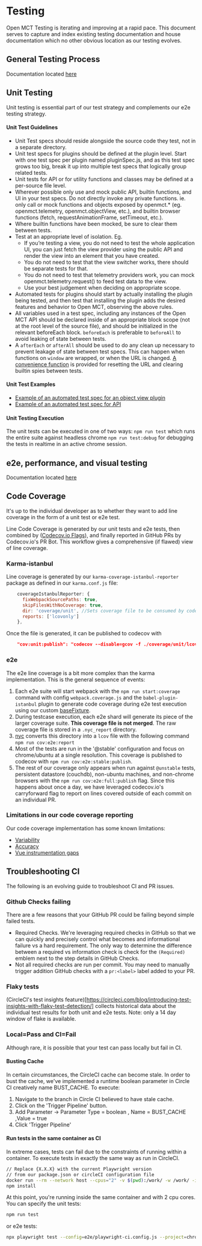 # Testing
Open MCT Testing is iterating and improving at a rapid pace. This document serves to capture and index existing testing documentation and house documentation which no other obvious location as our testing evolves.

## General Testing Process
Documentation located [here](./docs/src/process/testing/plan.md)

## Unit Testing
Unit testing is essential part of our test strategy and complements our e2e testing strategy.

#### Unit Test Guidelines
* Unit Test specs should reside alongside the source code they test, not in a separate directory.
* Unit test specs for plugins should be defined at the plugin level. Start with one test spec per plugin named pluginSpec.js, and as this test spec grows too big, break it up into multiple test specs that logically group related tests.
* Unit tests for API or for utility functions and classes may be defined at a per-source file level.
* Wherever possible only use and mock public API, builtin functions, and UI in your test specs. Do not directly invoke any private functions. ie. only call or mock functions and objects exposed by openmct.* (eg. openmct.telemetry, openmct.objectView, etc.), and builtin browser functions (fetch, requestAnimationFrame, setTimeout, etc.).
* Where builtin functions have been mocked, be sure to clear them between tests.
* Test at an appropriate level of isolation. Eg. 
    * If you’re testing a view, you do not need to test the whole application UI, you can just fetch the view provider using the public API and render the view into an element that you have created. 
    * You do not need to test that the view switcher works, there should be separate tests for that. 
    * You do not need to test that telemetry providers work, you can mock openmct.telemetry.request() to feed test data to the view.
    * Use your best judgement when deciding on appropriate scope.
* Automated tests for plugins should start by actually installing the plugin being tested, and then test that installing the plugin adds the desired features and behavior to Open MCT, observing the above rules.
* All variables used in a test spec, including any instances of the Open MCT API should be declared inside of an appropriate block scope (not at the root level of the source file), and should be initialized in the relevant beforeEach block. `beforeEach` is preferable to `beforeAll` to avoid leaking of state between tests.
* A `afterEach` or `afterAll` should be used to do any clean up necessary to prevent leakage of state between test specs. This can happen when functions on `window` are wrapped, or when the URL is changed. [A convenience function](https://github.com/nasa/openmct/blob/master/src/utils/testing.js#L59) is provided for resetting the URL and clearing builtin spies between tests.

#### Unit Test Examples
* [Example of an automated test spec for an object view plugin](https://github.com/nasa/openmct/blob/master/src/plugins/telemetryTable/pluginSpec.js)
* [Example of an automated test spec for API](https://github.com/nasa/openmct/blob/master/src/api/time/TimeAPISpec.js)

#### Unit Testing Execution

The unit tests can be executed in one of two ways:
`npm run test` which runs the entire suite against headless chrome
`npm run test:debug` for debugging the tests in realtime in an active chrome session.

## e2e, performance, and visual testing
Documentation located [here](./e2e/README.md)

## Code Coverage

It's up to the individual developer as to whether they want to add line coverage in the form of a unit test or e2e test.

Line Code Coverage is generated by our unit tests and e2e tests, then combined by ([Codecov.io Flags](https://docs.codecov.com/docs/flags)), and finally reported in GitHub PRs by Codecov.io's PR Bot. This workflow gives a comprehensive (if flawed) view of line coverage.

### Karma-istanbul

Line coverage is generated by our `karma-coverage-istanbul-reporter` package as defined in our `karma.conf.js` file:

```js
    coverageIstanbulReporter: {
      fixWebpackSourcePaths: true,
      skipFilesWithNoCoverage: true,
      dir: 'coverage/unit', //Sets coverage file to be consumed by codecov.io
      reports: ['lcovonly']
    },
```

Once the file is generated, it can be published to codecov with

```json
    "cov:unit:publish": "codecov --disable=gcov -f ./coverage/unit/lcov.info -F unit",
```

### e2e
The e2e line coverage is a bit more complex than the karma implementation. This is the general sequence of events:

1. Each e2e suite will start webpack with the ```npm run start:coverage``` command with config `webpack.coverage.js` and the `babel-plugin-istanbul` plugin to generate code coverage during e2e test execution using our custom [baseFixture](./baseFixtures.js). 
1. During testcase execution, each e2e shard will generate its piece of the larger coverage suite. **This coverage file is not merged**. The raw coverage file is stored in a `.nyc_report` directory.
1. [nyc](https://github.com/istanbuljs/nyc) converts this directory into a `lcov` file with the following command `npm run cov:e2e:report`
1. Most of the tests are run in the '@stable' configuration and focus on chrome/ubuntu at a single resolution. This coverage is published to codecov with `npm run cov:e2e:stable:publish`.
1. The rest of our coverage only appears when run against `@unstable` tests, persistent datastore (couchdb), non-ubuntu machines, and non-chrome browsers with the `npm run cov:e2e:full:publish` flag. Since this happens about once a day, we have leveraged codecov.io's carryforward flag to report on lines covered outside of each commit on an individual PR.


### Limitations in our code coverage reporting
Our code coverage implementation has some known limitations:
- [Variability](https://github.com/nasa/openmct/issues/5811)
- [Accuracy](https://github.com/nasa/openmct/issues/7015)
- [Vue instrumentation gaps](https://github.com/nasa/openmct/issues/4973)

## Troubleshooting CI
The following is an evolving guide to troubleshoot CI and PR issues.

### Github Checks failing
There are a few reasons that your GitHub PR could be failing beyond simple failed tests.
* Required Checks. We're leveraging required checks in GitHub so that we can quickly and precisely control what becomes and informational failure vs a hard requirement. The only way to determine the difference between a required vs information check is check for the `(Required)` emblem next to the step details in GitHub Checks.
* Not all required checks are run per commit. You may need to manually trigger addition GitHub checks with a `pr:<label>` label added to your PR.

### Flaky tests

(CircleCI's test insights feature)[https://circleci.com/blog/introducing-test-insights-with-flaky-test-detection/] collects historical data about the individual test results for both unit and e2e tests. Note: only a 14 day window of flake is available.

### Local=Pass and CI=Fail
Although rare, it is possible that your test can pass locally but fail in CI.

#### Busting Cache
In certain circumstances, the CircleCI cache can become stale. In order to bust the cache, we've implemented a runtime boolean parameter in Circle CI creatively name BUST_CACHE. To execute:
1. Navigate to the branch in Circle CI believed to have stale cache.
1. Click on the 'Trigger Pipeline' button.
1. Add Parameter -> Parameter Type = boolean , Name = BUST_CACHE ,Value = true
1. Click 'Trigger Pipeline'

#### Run tests in the same container as CI

In extreme cases, tests can fail due to the constraints of running within a container. To execute tests in exactly the same way as run in CircleCI. 

```sh
// Replace {X.X.X} with the current Playwright version 
// from our package.json or circleCI configuration file
docker run --rm --network host --cpus="2" -v $(pwd):/work/ -w /work/ -it mcr.microsoft.com/playwright:v{X.X.X}-focal /bin/bash
npm install
```

At this point, you're running inside the same container and with 2 cpu cores. You can specify the unit tests:
```sh
npm run test
```
or e2e tests:

```sh
npx playwright test --config=e2e/playwright-ci.config.js --project=chrome --grep <the testcase name>
```